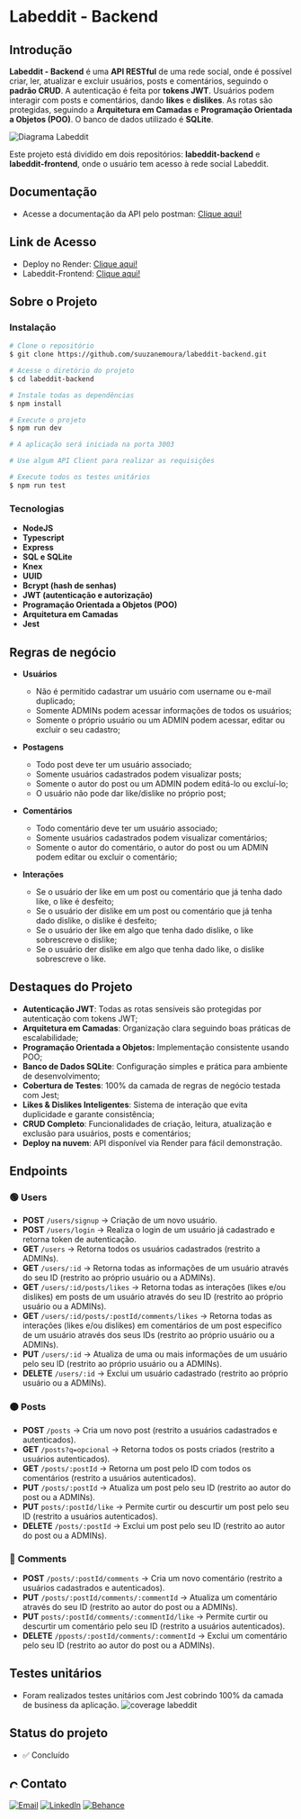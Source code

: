 # Labeddit - Backend

## Introdução

**Labeddit - Backend** é uma **API RESTful** de uma rede social, onde é possível criar, ler, atualizar e excluir usuários, posts e comentários, seguindo o **padrão CRUD**. A autenticação é feita por **tokens JWT**. Usuários podem interagir com posts e comentários, dando **likes** e **dislikes**. As rotas são protegidas, seguindo a **Arquitetura em Camadas** e **Programação Orientada a Objetos (POO)**. O banco de dados utilizado é **SQLite**.

![Diagrama Labeddit](./src/assets/diagram-tables-database.PNG)

Este projeto está dividido em dois repositórios: **labeddit-backend** e **labeddit-frontend**, onde o usuário tem acesso à rede social Labeddit.


## Documentação

- Acesse a documentação da API pelo postman: [Clique aqui!](https://documenter.getpostman.com/view/25826545/2s93kz5jyF)

## Link de Acesso

- Deploy no Render: [Clique aqui!](https://labeddit-backend-suuzanemoura.onrender.com)
- Labeddit-Frontend: [Clique aqui!](https://github.com/suuzanemoura/labeddit-frontend)

## Sobre o Projeto

### Instalação

```bash
# Clone o repositório
$ git clone https://github.com/suuzanemoura/labeddit-backend.git

# Acesse o diretório do projeto
$ cd labeddit-backend

# Instale todas as dependências
$ npm install

# Execute o projeto
$ npm run dev

# A aplicação será iniciada na porta 3003

# Use algum API Client para realizar as requisições

# Execute todos os testes unitários
$ npm run test
```

### Tecnologias

- **NodeJS**
- **Typescript**
- **Express**
- **SQL e SQLite**
- **Knex**
- **UUID**
- **Bcrypt (hash de senhas)**
- **JWT (autenticação e autorização)**
- **Programação Orientada a Objetos (POO)**
- **Arquitetura em Camadas**
- **Jest**

## Regras de negócio

- **Usuários**
    - Não é permitido cadastrar um usuário com username ou e-mail duplicado;
    - Somente ADMINs podem acessar informações de todos os usuários;
    - Somente o próprio usuário ou um ADMIN podem acessar, editar ou excluir o seu cadastro;

- **Postagens**
    - Todo post deve ter um usuário associado;
    - Somente usuários cadastrados podem visualizar posts;
    - Somente o autor do post ou um ADMIN podem editá-lo ou excluí-lo;
    - O usuário não pode dar like/dislike no próprio post;

- **Comentários**
    - Todo comentário deve ter um usuário associado;
    - Somente usuários cadastrados podem visualizar comentários;
    - Somente o autor do comentário, o autor do post ou um ADMIN podem editar ou excluir o comentário;
    
- **Interações**
  - Se o usuário der like em um post ou comentário que já tenha dado like, o like é desfeito;
  - Se o usuário der dislike em um post ou comentário que já tenha dado dislike, o dislike é desfeito;
  - Se o usuário der like em algo que tenha dado dislike, o like sobrescreve o dislike;
  - Se o usuário der dislike em algo que tenha dado like, o dislike sobrescreve o like.

## Destaques do Projeto
- **Autenticação JWT**: Todas as rotas sensíveis são protegidas por autenticação com tokens JWT;
- **Arquitetura em Camadas**: Organização clara seguindo boas práticas de escalabilidade;
- **Programação Orientada a Objetos:** Implementação consistente usando POO;
- **Banco de Dados SQLite**: Configuração simples e prática para ambiente de desenvolvimento;
- **Cobertura de Testes**: 100% da camada de regras de negócio testada com Jest;
- **Likes & Dislikes Inteligentes**: Sistema de interação que evita duplicidade e garante consistência;
- **CRUD Completo**: Funcionalidades de criação, leitura, atualização e exclusão para usuários, posts e comentários;
- **Deploy na nuvem**: API disponível via Render para fácil demonstração.

## Endpoints

### 🟢 **Users**
- **POST** `/users/signup` → Criação de um novo usuário.
- **POST** `/users/login` → Realiza o login de um usuário já cadastrado e retorna token de autenticação.
- **GET** `/users` →  Retorna todos os usuários cadastrados (restrito a ADMINs).
- **GET** `/users/:id` →  Retorna todas as informações de um usuário através do seu ID (restrito ao próprio usuário ou a ADMINs).
- **GET** `/users/:id/posts/likes` →  Retorna todas as interações (likes e/ou dislikes) em posts de um usuário através do seu ID (restrito ao próprio usuário ou a ADMINs).
- **GET** `/users/:id/posts/:postId/comments/likes` →  Retorna todas as interações (likes e/ou dislikes) em comentários de um post especifíco de um usuário através dos seus IDs (restrito ao próprio usuário ou a ADMINs).
- **PUT** `/users/:id` → Atualiza de uma ou mais informações de um usuário pelo seu ID (restrito ao próprio usuário ou a ADMINs).
- **DELETE** `/users/:id` → Exclui um usuário cadastrado (restrito ao próprio usuário ou a ADMINs).

### 🟠 **Posts**
- **POST** `/posts` → Cria um novo post (restrito a usuários cadastrados e autenticados).
- **GET** `/posts?q=opcional` → Retorna todos os posts criados (restrito a usuários autenticados).
- **GET** `/posts/:postId` → Retorna um post pelo ID com todos os comentários (restrito a usuários autenticados).
- **PUT** `/posts/:postId` → Atualiza um post pelo seu ID (restrito ao autor do post ou a ADMINs).
- **PUT** `posts/:postId/like` → Permite curtir ou descurtir um post pelo seu ID (restrito a usuários autenticados).
- **DELETE** `/posts/:postId` → Exclui um post pelo seu ID (restrito ao autor do post ou a ADMINs).
  
### 🔵 **Comments**
- **POST** `/posts/:postId/comments` → Cria um novo comentário (restrito a usuários cadastrados e autenticados).
- **PUT** `/posts/:postId/comments/:commentId` → Atualiza um comentário através do seu ID (restrito ao autor do post ou a ADMINs).
- **PUT** `posts/:postId/comments/:commentId/like` → Permite curtir ou descurtir um comentário pelo seu ID (restrito a usuários autenticados).
- **DELETE** `/pposts/:postId/comments/:commentId` → Exclui um comentário pelo seu ID (restrito ao autor do post ou a ADMINs).


## Testes unitários

- Foram realizados testes unitários com Jest cobrindo 100% da camada de business da aplicação.
  ![coverage labeddit](./src/assets/coverage.PNG)

## Status do projeto

- ✅ Concluído

## <img alt="Coração Roxo" height="15" src="https://github.com/suuzanemoura/suuzanemoura/assets/104701271/ce158244-38f2-4162-b0a4-24b1cfa66ef8"> **Contato**  
[![Email](https://img.shields.io/badge/-Gmail-EBE2F1?style=for-the-badge&logo=gmail&logoColor=460C68)](mailto:suuzanemoura@gmail.com)
[![LinkedIn](https://img.shields.io/badge/LinkedIn-EBE2F1?style=for-the-badge&logo=linkedin&logoColor=460C68)](https://www.linkedin.com/in/suuzanemoura)
[![Behance](https://img.shields.io/badge/-Behance-EBE2F1?style=for-the-badge&logo=behance&logoColor=460C68)](https://www.behance.net/suzanemoura)
